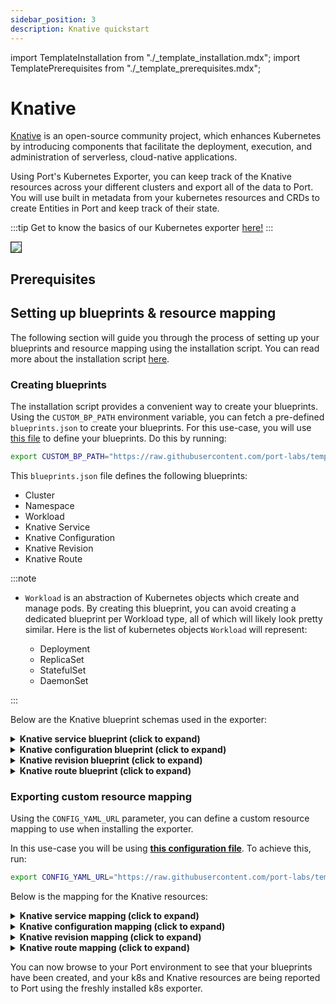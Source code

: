 ```yaml
---
sidebar_position: 3
description: Knative quickstart
---
```

import TemplateInstallation from "./_template_installation.mdx";
import TemplatePrerequisites from "./_template_prerequisites.mdx";

# Knative

[Knative](https://knative.dev/docs/concepts/) is an open-source community project, which enhances Kubernetes by introducing components that facilitate the deployment, execution, and administration of serverless, cloud-native applications.

Using Port's Kubernetes Exporter, you can keep track of the Knative resources across your different clusters and export all of the data to Port. You will use built in metadata from your kubernetes resources and CRDs to create Entities in Port and keep track of their state.

:::tip
Get to know the basics of our Kubernetes exporter [here!](/build-your-software-catalog/sync-data-to-catalog/kubernetes-stack/kubernetes/kubernetes.md)
:::

<img src="/img/build-your-software-catalog/sync-data-to-catalog/kubernetes/k8sKnativeView.png" border="1px"/>

## Prerequisites

<TemplatePrerequisites />

## Setting up blueprints & resource mapping

The following section will guide you through the process of setting up your blueprints and resource mapping using the
installation script. You can read more about the installation script [here](#how-does-the-installation-script-work).

### Creating blueprints

The installation script provides a convenient way to create your blueprints. Using the `CUSTOM_BP_PATH` environment variable, you can fetch a pre-defined `blueprints.json` to create your blueprints. For this use-case, you will use [this file](https://github.com/port-labs/template-assets/blob/main/kubernetes/blueprints/kubernetes_knative_usecase.json) to define your blueprints. Do this by running:

```bash
export CUSTOM_BP_PATH="https://raw.githubusercontent.com/port-labs/template-assets/main/kubernetes/blueprints/kubernetes_knative_usecase.json"
```

This `blueprints.json` file defines the following blueprints:

- Cluster
- Namespace
- Workload
- Knative Service
- Knative Configuration
- Knative Revision
- Knative Route

:::note

- `Workload` is an abstraction of Kubernetes objects which create and manage pods. By creating this blueprint, you can avoid creating a dedicated blueprint per Workload type, all of which will likely look pretty similar.
  Here is the list of kubernetes objects `Workload` will represent:

  - Deployment
  - ReplicaSet
  - StatefulSet
  - DaemonSet

:::

Below are the Knative blueprint schemas used in the exporter:

<details>
<summary> <b>Knative service blueprint (click to expand)</b> </summary>

```json showLineNumbers
{
  "identifier": "knativeService",
  "description": "This blueprint represents a Knative service",
  "title": "Knative Service",
  "icon": "Service",
  "schema": {
    "properties": {
      "creationTimestamp": {
        "icon": "Clock",
        "type": "string",
        "title": "Created",
        "description": "When the Knative service was created",
        "format": "date-time"
      },
      "labels": {
        "icon": "BlankPage",
        "type": "object",
        "title": "Labels",
        "description": "Labels of the Knative service"
      },
      "containerConcurrency": {
        "type": "number",
        "title": "Container Concurrency"
      },
      "containers": {
        "icon": "Docker",
        "title": "Containers",
        "type": "array",
        "description": "The array of containers configured for this service"
      },
      "trafficConfiguration": {
        "icon": "Cloud",
        "title": "Traffic Configuration",
        "type": "array",
        "description": "The traffic configuration of this service"
      },
      "url": {
        "title": "URL",
        "type": "string",
        "description": "The knative service's URL",
        "icon": "RestApi",
        "format": "url"
      },
      "generation": {
        "title": "Generation",
        "description": "The Knative service's generation",
        "type": "number"
      },
      "ready": {
        "title": "Ready",
        "type": "string",
        "enum": [
          "True",
          "False"
        ],
        "enumColors": {
          "True": "green",
          "False": "red"
        }
      },
      "serviceTimeout": {
        "icon": "DefaultProperty",
        "title": "Service Timeout(s)",
        "description": "The timeout configured for this service in seconds",
        "type": "number"
      }
    },
    "required": []
  },
  "mirrorProperties": {},
  "calculationProperties": {},
  "aggregationProperties": {},
  "relations": {
    "namespace": {
      "title": "Namespace",
      "target": "namespace",
      "required": false,
      "many": false
    }
  }
}
```
</details>

<details>
<summary> <b>Knative configuration blueprint (click to expand)</b> </summary>

```json showLineNumbers
{
  "identifier": "knativeConfiguration",
  "description": "This blueprint represents a Knative Configuration",
  "title": "Knative Configuration",
  "icon": "CICD",
  "schema": {
    "properties": {
      "creationTimestamp": {
        "icon": "Clock",
        "type": "string",
        "title": "Created",
        "description": "When the Knative service was created",
        "format": "date-time"
      },
      "labels": {
        "icon": "BlankPage",
        "type": "object",
        "title": "Labels",
        "description": "Labels of the Knative service"
      },
      "ready": {
        "title": "Ready",
        "type": "string",
        "enum": [
          "True",
          "False"
        ],
        "enumColors": {
          "True": "green",
          "False": "red"
        }
      },
      "containers": {
        "icon": "Docker",
        "title": "Containers",
        "type": "array",
        "description": "Container specs for this configuration"
      }
    },
    "required": []
  },
  "mirrorProperties": {},
  "calculationProperties": {},
  "aggregationProperties": {},
  "relations": {
    "knativeService": {
      "title": "Kative Service",
      "description": "The service managing this configuration",
      "target": "knativeService",
      "required": false,
      "many": false
    }
  }
}
```
</details>

<details>
<summary> <b>Knative revision blueprint (click to expand)</b> </summary>

```json showLineNumbers
{
  "identifier": "knativeRevision",
  "description": "This blueprint represents a Knative revision",
  "title": "Knative Revision",
  "icon": "Docker",
  "schema": {
    "properties": {
      "creationTimestamp": {
        "icon": "Clock",
        "type": "string",
        "title": "Created",
        "description": "When the Knative service was created",
        "format": "date-time"
      },
      "labels": {
        "icon": "BlankPage",
        "type": "object",
        "title": "Labels",
        "description": "Labels of the Knative service"
      },
      "isActive": {
        "type": "string",
        "title": "Is Active",
        "description": "Is the revision active currently",
        "enum": [
          "True",
          "False"
        ],
        "enumColors": {
          "True": "green",
          "False": "red"
        }
      },
      "containers": {
        "icon": "Docker",
        "title": "Containers",
        "type": "array",
        "description": "This revisions container configuration"
      },
      "replicaCount": {
        "title": "Replica Count",
        "description": "This revision's current replica count",
        "type": "number"
      }
    },
    "required": []
  },
  "mirrorProperties": {},
  "calculationProperties": {},
  "aggregationProperties": {},
  "relations": {
    "knativeConfiguration": {
      "title": "Knative Configuration",
      "description": "The revisions configuration",
      "target": "knativeConfiguration",
      "required": false,
      "many": false
    }
  }
}
```
</details>

<details>
<summary> <b>Knative route blueprint (click to expand)</b> </summary>

```json showLineNumbers
{
  "identifier": "knativeRoute",
  "description": "This blueprint represents a Knative Route in our k8s cluster",
  "title": "Knative Route",
  "icon": "Cloud",
  "schema": {
    "properties": {
      "creationTimestamp": {
        "icon": "Clock",
        "type": "string",
        "title": "Created",
        "description": "When the Knative service was created",
        "format": "date-time"
      },
      "labels": {
        "icon": "DefaultProperty",
        "type": "object",
        "title": "Labels",
        "description": "Labels of the Knative service"
      },
      "trafficConfiguration": {
        "icon": "DefaultProperty",
        "title": "Traffic Configuration",
        "type": "array",
        "description": "The routes traffic configuration"
      },
      "url": {
        "icon": "RestApi",
        "title": "URL",
        "type": "string",
        "description": "The URL of this route",
        "format": "url"
      }
    },
    "required": []
  },
  "mirrorProperties": {},
  "calculationProperties": {},
  "aggregationProperties": {},
  "relations": {
    "knativeRevision": {
      "title": "knativeRevision",
      "target": "knativeRevision",
      "required": false,
      "many": true
    },
    "knativeService": {
      "title": "Knative Service",
      "target": "knativeService",
      "required": false,
      "many": false
    }
  }
}
```
</details>

### Exporting custom resource mapping

Using the `CONFIG_YAML_URL` parameter, you can define a custom resource mapping to use when installing the exporter.

In this use-case you will be using **[this configuration file](https://github.com/port-labs/template-assets/blob/main/kubernetes/full-configs/kubernetes_kantive_usecase.yaml)**. To achieve this, run:

```bash
export CONFIG_YAML_URL="https://raw.githubusercontent.com/port-labs/template-assets/main/kubernetes/full-configs/kubernetes_kantive_usecase.yaml"
```

Below is the mapping for the Knative resources:

<details>
<summary> <b>Knative service mapping (click to expand)</b> </summary>

```yaml showLineNumbers
- kind: serving.knative.dev/v1/service
  selector:
    query: .metadata.name | startswith("kube") | not
  port:
    entity:
      mappings:
        - identifier: .metadata.name + "-" + .metadata.namespace + "-" + env.CLUSTER_NAME
          title: .metadata.name
          blueprint: '"knativeService"'
          properties:
            creationTimestamp: .metadata.creationTimestamp
            labels: .metadata.labels
            containerConcurrency: .spec.template.spec.containerConcurrency
            containers: .spec.template.spec.containers
            trafficConfiguration: .status.traffic
            serviceTimeout: .spec.template.spec.timeoutSeconds
            url: .status.url
            ready: .status.conditions[] | select(.type == "Ready") | .status
            generation: .metadata.generation
          relations:
            namespace: .metadata.namespace + "-" + env.CLUSTER_NAME
```
</details>

<details>
<summary> <b>Knative configuration mapping (click to expand)</b> </summary>

```yaml showLineNumbers
- kind: serving.knative.dev/v1/configuration
  selector:
    query: .metadata.name | startswith("kube") | not
  port:
    entity:
      mappings:
        - identifier: .metadata.name + "-" + .metadata.namespace + "-" + env.CLUSTER_NAME
          title: .metadata.name
          blueprint: '"knativeConfiguration"'
          properties:
            creationTimestamp: .metadata.creationTimestamp
            labels: .metadata.labels
            ready: .status.conditions[] | select(.type == "Ready") | .status
            containers: .spec.template.spec.containers
          relations:
            knativeService: .metadata.ownerReferences[0].name + "-" + .metadata.namespace + "-" + env.CLUSTER_NAME
```
</details>

<details>
<summary> <b>Knative revision mapping (click to expand)</b> </summary>

```yaml showLineNumbers
- kind: serving.knative.dev/v1/revision
  selector:
    query: .metadata.name | startswith("kube") | not
  port:
    entity:
      mappings:
        - identifier: .metadata.name + "-" + .metadata.namespace + "-" + env.CLUSTER_NAME
          title: .metadata.name
          blueprint: '"knativeRevision"'
          properties:
            creationTimestamp: .metadata.creationTimestamp
            labels: .metadata.labels
            isActive: .status.conditions[] | select(.type == "Active") | .status
            containers: .spec.containers
            replicaCount: .status.actualReplicas
          relations:
            knativeConfiguration: .metadata.ownerReferences[0].name + "-" + .metadata.namespace + "-" + env.CLUSTER_NAME
```
</details>

<details>
<summary> <b>Knative route mapping (click to expand)</b> </summary>

```yaml showLineNumbers
- kind: serving.knative.dev/v1/route
  selector:
    query: .metadata.name | startswith("kube") | not
  port:
    entity:
      mappings:
        - identifier: .metadata.name + "-" + .metadata.namespace + "-" + env.CLUSTER_NAME
          title: .metadata.name
          blueprint: '"knativeRoute"'
          properties:
            creationTimestamp: .metadata.creationTimestamp
            labels: .metadata.labels
            trafficConfiguration: .status.traffic
            url: .status.url
          relations:
            knativeRevision: '[.status.traffic[].revisionName + "-" + .metadata.namespace + "-" + env.CLUSTER_NAME]'
            knativeService: .metadata.ownerReferences[0].name + "-" + .metadata.namespace + "-" + env.CLUSTER_NAME
```
</details>

You can now browse to your Port environment to see that your blueprints have been created, and your k8s and Knative resources are being reported to Port using the freshly installed k8s exporter.
